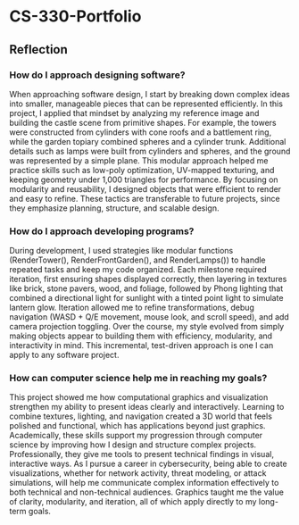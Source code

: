 # CS-330-Portfolio

## Reflection

### How do I approach designing software?  
When approaching software design, I start by breaking down complex ideas into smaller, manageable pieces that can be represented efficiently. In this project, I applied that mindset by analyzing my reference image and building the castle scene from primitive shapes. For example, the towers were constructed from cylinders with cone roofs and a battlement ring, while the garden topiary combined spheres and a cylinder trunk. Additional details such as lamps were built from cylinders and spheres, and the ground was represented by a simple plane. This modular approach helped me practice skills such as low-poly optimization, UV-mapped texturing, and keeping geometry under 1,000 triangles for performance. By focusing on modularity and reusability, I designed objects that were efficient to render and easy to refine. These tactics are transferable to future projects, since they emphasize planning, structure, and scalable design.

### How do I approach developing programs?  
During development, I used strategies like modular functions (RenderTower(), RenderFrontGarden(), and RenderLamps()) to handle repeated tasks and keep my code organized. Each milestone required iteration, first ensuring shapes displayed correctly, then layering in textures like brick, stone pavers, wood, and foliage, followed by Phong lighting that combined a directional light for sunlight with a tinted point light to simulate lantern glow. Iteration allowed me to refine transformations, debug navigation (WASD + Q/E movement, mouse look, and scroll speed), and add camera projection toggling. Over the course, my style evolved from simply making objects appear to building them with efficiency, modularity, and interactivity in mind. This incremental, test-driven approach is one I can apply to any software project.

### How can computer science help me in reaching my goals?  
This project showed me how computational graphics and visualization strengthen my ability to present ideas clearly and interactively. Learning to combine textures, lighting, and navigation created a 3D world that feels polished and functional, which has applications beyond just graphics. Academically, these skills support my progression through computer science by improving how I design and structure complex projects. Professionally, they give me tools to present technical findings in visual, interactive ways. As I pursue a career in cybersecurity, being able to create visualizations, whether for network activity, threat modeling, or attack simulations, will help me communicate complex information effectively to both technical and non-technical audiences. Graphics taught me the value of clarity, modularity, and iteration, all of which apply directly to my long-term goals.

